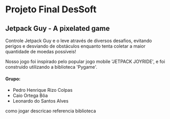 # Projeto Final DesSoft
## Jetpack Guy - A pixelated game

Controle Jetpack Guy e o leve através de diversos desafios, evitando perigos e desviando de obstáculos enquanto tenta coletar a maior quantidade de moedas possíveis!

Nosso jogo foi inspirado pelo popular jogo mobile 'JETPACK JOYRIDE', e foi construido utilizando a biblioteca 'Pygame'.

#### Grupo:
- Pedro Henrique Rizo Colpas
- Caio Ortega Bôa
- Leonardo do Santos Alves

como jogar
descricao
referencia
biblioteca